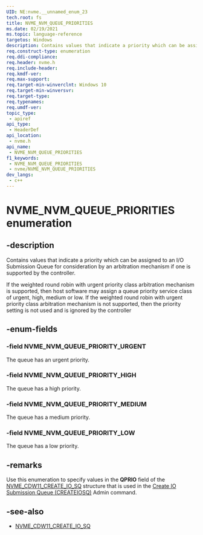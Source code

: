 ```yaml
---
UID: NE:nvme.__unnamed_enum_23
tech.root: fs 
title: NVME_NVM_QUEUE_PRIORITIES
ms.date: 02/19/2021 
ms.topic: language-reference
targetos: Windows
description: Contains values that indicate a priority which can be assigned to an I/O Submission Queue for consideration by an arbitration mechanism if one is supported by the controller.
req.construct-type: enumeration
req.ddi-compliance: 
req.header: nvme.h
req.include-header: 
req.kmdf-ver: 
req.max-support: 
req.target-min-winverclnt: Windows 10 
req.target-min-winversvr: 
req.target-type: 
req.typenames: 
req.umdf-ver: 
topic_type:
 - apiref
api_type:
 - HeaderDef
api_location:
 - nvme.h
api_name:
 - NVME_NVM_QUEUE_PRIORITIES
f1_keywords:
 - NVME_NVM_QUEUE_PRIORITIES
 - nvme/NVME_NVM_QUEUE_PRIORITIES
dev_langs:
 - c++
---
```


# NVME_NVM_QUEUE_PRIORITIES enumeration

## -description

Contains values that indicate a priority which can be assigned to an I/O Submission Queue for consideration by an arbitration mechanism if one is supported by the controller.

If the weighted round robin with urgent priority class arbitration mechanism is supported, then host software may assign a queue priority service class of urgent, high, medium or low. If the weighted round robin with urgent priority class arbitration mechanism is not supported, then the priority setting is not used and is ignored by the controller

## -enum-fields

### -field NVME_NVM_QUEUE_PRIORITY_URGENT

The queue has an urgent priority.

### -field NVME_NVM_QUEUE_PRIORITY_HIGH

The queue has a high priority.

### -field NVME_NVM_QUEUE_PRIORITY_MEDIUM

The queue has a medium priority.

### -field NVME_NVM_QUEUE_PRIORITY_LOW

The queue has a low priority.

## -remarks

Use this enumeration to specify values in the **QPRIO** field of the [NVME_CDW11_CREATE_IO_SQ](ns-nvme-nvme_cdw11_create_io_sq.md) structure that is used in the [Create IO Submission Queue (CREATEIOSQ)](ns-nvme-nvme_command.md) Admin command.

## -see-also

- [NVME_CDW11_CREATE_IO_SQ](ns-nvme-nvme_cdw11_create_io_sq.md)

